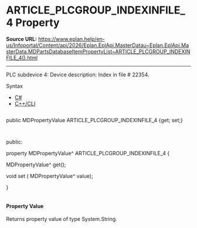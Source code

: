 # ARTICLE_PLCGROUP_INDEXINFILE_4 Property

**Source URL:** https://www.eplan.help/en-us/Infoportal/Content/api/2026/Eplan.EplApi.MasterDatau~Eplan.EplApi.MasterData.MDPartsDatabaseItemPropertyList~ARTICLE_PLCGROUP_INDEXINFILE_4().html

---

PLC subdevice 4: Device description: Index in file # 22354.

Syntax

- [C#](#i-syntax-CS)
- [C++/CLI](#i-syntax-CPP2005)

```
```
public MDPropertyValue ARTICLE_PLCGROUP_INDEXINFILE_4 {get; set;}
```
```

```
```
public:

property MDPropertyValue^ ARTICLE_PLCGROUP_INDEXINFILE_4 {

   MDPropertyValue^ get();

   void set (    MDPropertyValue^ value);

}
```
```

#### Property Value

Returns property value of type System.String.
